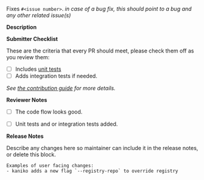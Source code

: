 <!-- 🎉🎉🎉 Thank you for the PR!!! 🎉🎉🎉 -->


Fixes `#<issue number>`. _in case of a bug fix, this should point to a bug and any other related issue(s)_

**Description**

<!-- Describe your changes here- ideally you can get that description straight from
your descriptive commit message(s)! -->

**Submitter Checklist**

These are the criteria that every PR should meet, please check them off as you
review them:

- [ ] Includes [unit tests](../DEVELOPMENT.md#creating-a-pr)
- [ ] Adds integration tests if needed.

_See [the contribution guide](../CONTRIBUTING.md) for more details._


**Reviewer Notes**

- [ ] The code flow looks good. 
- [ ] Unit tests and or integration tests added.


**Release Notes**

Describe any changes here so maintainer can include it in the release notes, or delete this block.

```
Examples of user facing changes:
- kaniko adds a new flag `--registry-repo` to override registry

```
